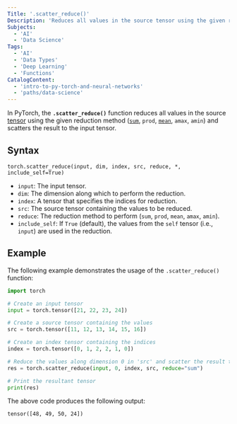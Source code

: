```yaml
---
Title: '.scatter_reduce()'
Description: 'Reduces all values in the source tensor using the given reduction method and scatters the result to the input tensor.'
Subjects:
  - 'AI'
  - 'Data Science'
Tags:
  - 'AI'
  - 'Data Types'
  - 'Deep Learning'
  - 'Functions'
CatalogContent:
  - 'intro-to-py-torch-and-neural-networks'
  - 'paths/data-science'
---
```


In PyTorch, the **`.scatter_reduce()`** function reduces all values in the source [tensor](https://www.codecademy.com/resources/docs/pytorch/tensors) using the given reduction method ([`sum`](https://www.codecademy.com/resources/docs/pytorch/tensors/sum), `prod`, [`mean`](https://www.codecademy.com/resources/docs/pytorch/tensors/mean), `amax`, `amin`) and scatters the result to the input tensor.

## Syntax

```pseudo
torch.scatter_reduce(input, dim, index, src, reduce, *, include_self=True)
```

- `input`: The input tensor.
- `dim`: The dimension along which to perform the reduction.
- `index`: A tensor that specifies the indices for reduction.
- `src`: The source tensor containing the values to be reduced.
- `reduce`: The reduction method to perform (`sum`, `prod`, `mean`, `amax`, `amin`).
- `include_self`: If `True` (default), the values from the `self` tensor (i.e., `input`) are used in the reduction.

## Example

The following example demonstrates the usage of the `.scatter_reduce()` function:

```py
import torch

# Create an input tensor
input = torch.tensor([21, 22, 23, 24])

# Create a source tensor containing the values
src = torch.tensor([11, 12, 13, 14, 15, 16])

# Create an index tensor containing the indices
index = torch.tensor([0, 1, 2, 2, 1, 0])

# Reduce the values along dimension 0 in 'src' and scatter the result to 'input'
res = torch.scatter_reduce(input, 0, index, src, reduce="sum")

# Print the resultant tensor
print(res)
```

The above code produces the following output:

```shell
tensor([48, 49, 50, 24])
```
